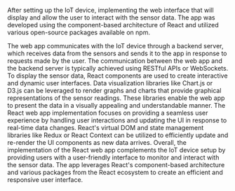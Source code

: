After setting up the IoT device, implementing the web interface that will
display and allow the user to interact with the sensor data. The app was developed using
the component-based architecture of React and utilized various open-source packages
available on npm.

The web app communicates with the IoT device through a backend server, which
receives data from the sensors and sends it to the app in response to requests made by
the user. The communication between the web app and the backend server is typically
achieved using RESTful APIs or WebSockets.
To display the sensor data, React components are used to create interactive and dynamic
user interfaces. Data visualization libraries like Chart.js or D3.js can be leveraged to
render graphs and charts that provide graphical representations of the sensor readings.
These libraries enable the web app to present the data in a visually appealing and
understandable manner.
The React web app implementation focuses on providing a seamless user experience by
handling user interactions and updating the UI in response to real-time data changes.
React's virtual DOM and state management libraries like Redux or React Context can be
utilized to efficiently update and re-render the UI components as new data arrives.
Overall, the implementation of the React web app complements the IoT device setup by
providing users with a user-friendly interface to monitor and interact with the sensor
data. The app leverages React's component-based architecture and various packages
from the React ecosystem to create an efficient and responsive user interface.
